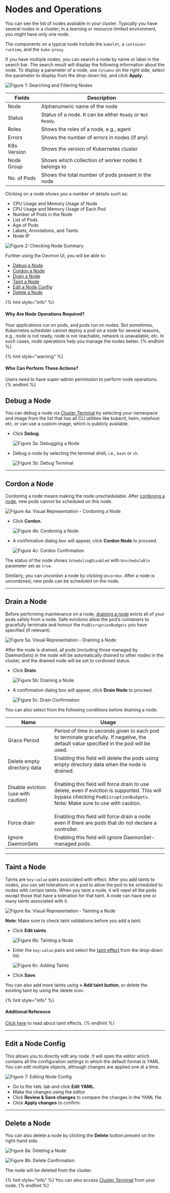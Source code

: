 # Nodes and Operations

You can see the list of nodes available in your cluster. Typically you have several nodes in a cluster; in a learning or resource-limited environment, you might have only one node.

The components on a typical node include the `kubelet`, a `container runtime`, and the `kube-proxy`.

If you have multiple nodes, you can search a node by name or label in the search bar. The search result will display the following information about the node. To display a parameter of a node, use `Columns` on the right side, select the parameter to display from the drop-down list, and click **Apply**.

![Figure 1: Searching and Filtering Nodes](https://devtron-public-asset.s3.us-east-2.amazonaws.com/images/kubernetes-resource-browser/cluster-nodes-db.jpg)

| Fields      | Description                                                |
| ----------- | ---------------------------------------------------------- |
| Node        | Alphanumeric name of the node                              |
| Status      | Status of a node. It can be either `Ready` or `Not Ready`. |
| Roles       | Shows the roles of a node, e.g., agent                     |
| Errors      | Shows the number of errors in nodes (if any)               |
| K8s Version | Shows the version of Kubernetes cluster                    |
| Node Group  | Shows which collection of worker nodes it belongs to       |
| No. of Pods | Shows the total number of pods present in the node         |

Clicking on a node shows you a number of details such as:

* CPU Usage and Memory Usage of Node
* CPU Usage and Memory Usage of Each Pod
* Number of Pods in the Node
* List of Pods
* Age of Pods
* Labels, Annotations, and Taints
* Node IP

![Figure 2: Checking Node Summary](https://devtron-public-asset.s3.us-east-2.amazonaws.com/images/kubernetes-resource-browser/node-summary-db.jpg)

Further using the Devtron UI, you will be able to:

* [Debug a Node](nodes.md#debug-a-node)
* [Cordon a Node](nodes.md#cordon-a-node)
* [Drain a Node](nodes.md#drain-a-node)
* [Taint a Node](nodes.md#taint-a-node)
* [Edit a Node Config](nodes.md#edit-a-node-config)
* [Delete a Node](nodes.md#delete-a-node)

{% hint style="info" %}
#### Why Are Node Operations Required?

Your applications run on pods, and pods run on nodes. But sometimes, Kubernetes scheduler cannot deploy a pod on a node for several reasons, e.g., node is not ready, node is not reachable, network is unavailable, etc. In such cases, node operations help you manage the nodes better.
{% endhint %}

{% hint style="warning" %}
#### Who Can Perform These Actions?

Users need to have super-admin permission to perform node operations.
{% endhint %}

## Debug a Node

You can debug a node via [Cluster Terminal](cluster-terminal.md) by selecting your namespace and image from the list that has all CLI utilities like kubectl, helm, netshoot etc. or can use a custom image, which is publicly available.

*   Click **Debug**.

    ![Figure 3a: Debugging a Node](https://devtron-public-asset.s3.us-east-2.amazonaws.com/images/kubernetes-resource-browser/debug-db.jpg)
*   Debug a node by selecting the terminal shell, i.e., `bash` or `sh`.

    ![Figure 3b: Debug Terminal](https://devtron-public-asset.s3.us-east-2.amazonaws.com/images/kubernetes-resource-browser/debug-terminal-db.jpg)

***

## Cordon a Node

Cordoning a node means making the node unschedulable. After [cordoning a node](https://kubernetes.io/docs/reference/kubectl/generated/kubectl_cordon/), new pods cannot be scheduled on this node.

![Figure 4a: Visual Representation - Cordoning a Node](https://devtron-public-asset.s3.us-east-2.amazonaws.com/images/kubernetes-resource-browser/cordon-visual.jpg)

*   Click **Cordon**.

    ![Figure 4b: Cordoning a Node](https://devtron-public-asset.s3.us-east-2.amazonaws.com/images/kubernetes-resource-browser/cordon-db.jpg)
*   A confirmation dialog box will appear, click **Cordon Node** to proceed.

    ![Figure 4c: Cordon Confirmation](https://devtron-public-asset.s3.us-east-2.amazonaws.com/images/kubernetes-resource-browser/cordon-dialog-db.jpg)

The status of the node shows `SchedulingDisabled` with `Unschedulable` parameter set as `true`.

Similarly, you can uncordon a node by clicking `Uncordon`. After a node is uncordoned, new pods can be scheduled on the node.

***

## Drain a Node

Before performing maintenance on a node, [draining a node](https://kubernetes.io/docs/tasks/administer-cluster/safely-drain-node/) evicts all of your pods safely from a node. Safe evictions allow the pod’s containers to gracefully terminate and honour the `PodDisruptionBudgets` you have specified (if relevant).

![Figure 5a: Visual Representation - Draining a Node](https://devtron-public-asset.s3.us-east-2.amazonaws.com/images/kubernetes-resource-browser/drain-visual.jpg)

After the node is drained, all pods (including those managed by DaemonSets) in the node will be automatically drained to other nodes in the cluster, and the drained node will be set to cordoned status.

*   Click **Drain**.

    ![Figure 5b: Draining a Node](https://devtron-public-asset.s3.us-east-2.amazonaws.com/images/kubernetes-resource-browser/drain-db.jpg)
*   A confirmation dialog box will appear, click **Drain Node** to proceed.

    ![Figure 5c: Drain Confirmation](https://devtron-public-asset.s3.us-east-2.amazonaws.com/images/kubernetes-resource-browser/drain-dialog-db.jpg)

You can also select from the following conditions before draining a node:

| Name                                | Usage                                                                                                                                                                                              |
| ----------------------------------- | -------------------------------------------------------------------------------------------------------------------------------------------------------------------------------------------------- |
| Grace Period                        | Period of time in seconds given to each pod to terminate gracefully. If negative, the default value specified in the pod will be used.                                                             |
| Delete empty directory data         | Enabling this field will delete the pods using empty directory data when the node is drained.                                                                                                      |
| Disable eviction (use with caution) | <p>Enabling this field will force drain to use delete, even if eviction is supported. This will bypass checking <code>PodDisruptionBudgets</code>.<br>Note: Make sure to use with caution.<br></p> |
| Force drain                         | Enabling this field will force drain a node even if there are pods that do not declare a controller.                                                                                               |
| Ignore DaemonSets                   | Enabling this field will ignore DaemonSet-managed pods.                                                                                                                                            |

***

## Taint a Node

Taints are `key:value` pairs associated with effect. After you add taints to nodes, you can set tolerations on a pod to allow the pod to be scheduled to nodes with certain taints. When you taint a node, it will repel all the pods except those that have a toleration for that taint. A node can have one or many taints associated with it.

![Figure 6a: Visual Representation - Tainting a Node](https://devtron-public-asset.s3.us-east-2.amazonaws.com/images/kubernetes-resource-browser/taint-visual.jpg)

**Note**: Make sure to check taint validations before you add a taint.

*   Click **Edit taints**.

    ![Figure 6b: Tainting a Node](https://devtron-public-asset.s3.us-east-2.amazonaws.com/images/kubernetes-resource-browser/edit-taints-db.jpg)
*   Enter the `key:value` pairs and select the [taint effect](nodes.md#taint-effects) from the drop-down list.

    ![Figure 6c: Adding Taints](https://devtron-public-asset.s3.us-east-2.amazonaws.com/images/kubernetes-resource-browser/taint-dialog-db.jpg)
* Click **Save**.

You can also add more taints using **+ Add taint button**, or delete the existing taint by using the delete icon.

{% hint style="info" %}
#### Additional Reference

[Click here](https://kubernetes.io/docs/concepts/scheduling-eviction/taint-and-toleration/#concepts) to read about taint effects.
{% endhint %}

***

## Edit a Node Config

This allows you to directly edit any node. It will open the editor which contains all the configuration settings in which the default format is YAML. You can edit multiple objects, although changes are applied one at a time.

![Figure 7: Editing Node Config](https://devtron-public-asset.s3.us-east-2.amazonaws.com/images/kubernetes-resource-browser/edit-config.gif)

* Go to the `YAML` tab and click **Edit YAML**.
* Make the changes using the editor.
* Click **Review & Save changes** to compare the changes in the YAML file.
* Click **Apply changes** to confirm.

***

## Delete a Node

You can also delete a node by clicking the **Delete** button present on the right-hand side.

![Figure 8a: Deleting a Node](https://devtron-public-asset.s3.us-east-2.amazonaws.com/images/kubernetes-resource-browser/delete-node-db.jpg)

![Figure 8b: Delete Confirmation](https://devtron-public-asset.s3.us-east-2.amazonaws.com/images/kubernetes-resource-browser/delete-dialog-db.jpg)

The node will be deleted from the cluster.

{% hint style="info" %}
You can also access [Cluster Terminal](cluster-terminal.md) from your node.
{% endhint %}
